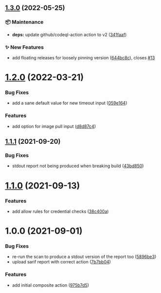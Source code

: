 ## [1.3.0](https://github.com/erzz/dockle-action/compare/v1.2.0...v1.3.0) (2022-05-25)


### :package: Maintenance

* **deps:** update github/codeql-action action to v2 ([341faaf](https://github.com/erzz/dockle-action/commit/341faaffa4eca286313101ab5455ad757a6b94bf))


### :sparkles: New Features

* add floating releases for loosely pinning version ([644bc8c](https://github.com/erzz/dockle-action/commit/644bc8c9ec5ec5d23531d56025f35820e98d3b26)), closes [#13](https://github.com/erzz/dockle-action/issues/13)

# [1.2.0](https://github.com/erzz/dockle-action/compare/v1.1.1...v1.2.0) (2022-03-21)


### Bug Fixes

* add a sane default value for new timeout input ([059e164](https://github.com/erzz/dockle-action/commit/059e164d658da4837e7de28e9958c576a3dc5c0e))


### Features

* add option for image pull input ([d8d87c4](https://github.com/erzz/dockle-action/commit/d8d87c4b8b11acf20a8be40d5ee5f86227c49453))

## [1.1.1](https://github.com/erzz/dockle-action/compare/v1.1.0...v1.1.1) (2021-09-20)


### Bug Fixes

* stdout report not being produced when breaking build ([43bd850](https://github.com/erzz/dockle-action/commit/43bd850348b04556ba9e4557ae67666c84099e49))

# [1.1.0](https://github.com/erzz/dockle-action/compare/v1.0.0...v1.1.0) (2021-09-13)


### Features

* add allow rules for credential checks ([38c400a](https://github.com/erzz/dockle-action/commit/38c400ab5ec7844a78af3da010feac3732dcfcbd))

# 1.0.0 (2021-09-01)


### Bug Fixes

* re-run the scan to produce a stdout version of the report too ([5896be3](https://github.com/erzz/dockle-action/commit/5896be3f32f3db6bbbaa05313bd69359aa064a8c))
* upload sarif report with correct action ([7b7bb04](https://github.com/erzz/dockle-action/commit/7b7bb04a12f1f7eedecff6bd39fbc84c5ce6b8a4))


### Features

* add initial composite action ([975b7d5](https://github.com/erzz/dockle-action/commit/975b7d508d233173eea00577e98daa37debef6ec))
